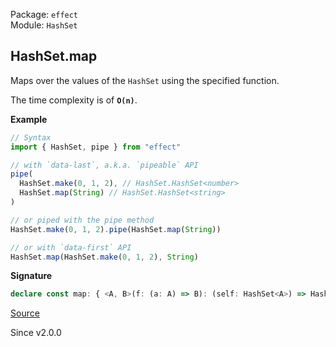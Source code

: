Package: `effect`<br />
Module: `HashSet`<br />

## HashSet.map

Maps over the values of the `HashSet` using the specified function.

The time complexity is of **`O(n)`**.

**Example**

```ts
// Syntax
import { HashSet, pipe } from "effect"

// with `data-last`, a.k.a. `pipeable` API
pipe(
  HashSet.make(0, 1, 2), // HashSet.HashSet<number>
  HashSet.map(String) // HashSet.HashSet<string>
)

// or piped with the pipe method
HashSet.make(0, 1, 2).pipe(HashSet.map(String))

// or with `data-first` API
HashSet.map(HashSet.make(0, 1, 2), String)
```

**Signature**

```ts
declare const map: { <A, B>(f: (a: A) => B): (self: HashSet<A>) => HashSet<B>; <A, B>(self: HashSet<A>, f: (a: A) => B): HashSet<B>; }
```

[Source](https://github.com/Effect-TS/effect/tree/main/packages/effect/src/HashSet.ts#L1786)

Since v2.0.0